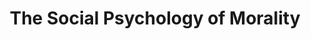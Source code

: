 ---
layout: module
num: 2
title: The Social Psychology of Morality
type: lecture
draft: 1
group: 1
due_date: 2021-09-23
# slides:
#   - url: https://docs.google.com/presentation/d/1aD9QFwiAi2p9lm1cq03m6Cey7eVqRnkXJYfTj-LT_J8/edit?usp=sharing
#     title: The Science of Morality
readings:
  - title: The Moral Instinct
    url: https://canvas.northwestern.edu/files/11895867/download?download_frd=1
    author: Pinker
    date: 2008
  - title: The Singer Solution to World Poverty
    url: https://canvas.northwestern.edu/files/11895899/download?download_frd=1
    author: Singer, P.
    date: 1999
    source: New York Times Magazine
  - title: The Moral Roots of Liberals and Conservatives
    url: https://www.ted.com/talks/jonathan_haidt_the_moral_roots_of_liberals_and_conservatives
    source: Ted Talk
    author: Haidt
    date: 2008

---
